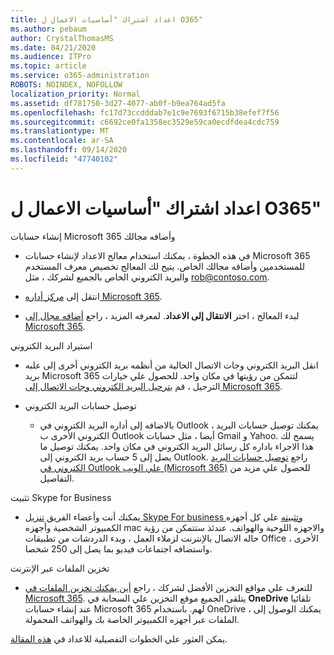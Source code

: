 ```yaml
---
title: اعداد اشتراك "أساسيات الاعمال ل O365"
ms.author: pebaum
author: CrystalThomasMS
ms.date: 04/21/2020
ms.audience: ITPro
ms.topic: article
ms.service: o365-administration
ROBOTS: NOINDEX, NOFOLLOW
localization_priority: Normal
ms.assetid: df781750-3d27-4077-ab0f-b9ea764ad5fa
ms.openlocfilehash: fc17d73ccdddab7e1c9e7693f6715b38efef7f56
ms.sourcegitcommit: c6692ce0fa1358ec3529e59ca0ecdfdea4cdc759
ms.translationtype: MT
ms.contentlocale: ar-SA
ms.lasthandoff: 09/14/2020
ms.locfileid: "47740102"
---
```

# <a name="setting-up-your-o365-business-essentials-subscription"></a>اعداد اشتراك "أساسيات الاعمال ل O365"

إنشاء حسابات Microsoft 365 وأضافه مجالك
  
- في هذه الخطوة ، يمكنك استخدام معالج الاعداد لإنشاء حسابات Microsoft 365 للمستخدمين وأضافه مجالك الخاص. يتيح لك المعالج تخصيص معرف المستخدم والبريد الكتروني الخاص بالجميع لشركك ، مثل [rob@contoso.com](mailto:rob@contoso.com).
    
- انتقل إلى [مركز أداره Microsoft 365](https://login.partner.microsoftonline.cn/).
    
- لبدء المعالج ، اختر **الانتقال إلى الاعداد**. لمعرفه المزيد ، راجع [أضافه مجال إلى Microsoft 365](https://docs.microsoft.com/microsoft-365/admin/setup/add-domain).
    
استيراد البريد الكتروني
  
- انقل البريد الكتروني وجات الاتصال الحالية من أنظمه بريد الكتروني أخرى إلى علبه بريد Microsoft 365 لتتمكن من رؤيتها في مكان واحد. للحصول علي خيارات الترحيل ، قم [بترحيل البريد الكتروني وجات الاتصال إلى Microsoft 365](https://docs.microsoft.com/microsoft-365/admin/setup/migrate-email-and-contacts-admin).
    
- توصيل حسابات البريد الكتروني
    
  - بالاضافه إلى أداره البريد الكتروني في Outlook ، يمكنك توصيل حسابات البريد الكتروني الأخرى ب Outlook أيضا ، مثل حسابات Gmail و Yahoo. يسمح لك هذا الاجراء باداره كل رسائل البريد الكتروني في مكان واحد. يمكنك توصيل ما يصل إلى 5 حساب بريد الكتروني إلى Outlook. راجع [توصيل حسابات البريد الكتروني في Outlook علي الويب (Microsoft 365)](https://support.office.com/Article/Connect-email-accounts-in-Outlook-on-the-web-Office-365-d7012ff0-924f-4f78-8aca-c3912d886c4d) للحصول علي مزيد من التفاصيل. 
    
تثبيت Skype for Business
  
- يمكنك أنت وأعضاء الفريق [تنزيل Skype For business وتثبيته](https://support.office.com/Article/download-and-install-Skype-for-Business-8a0d4da8-9d58-44f9-9759-5c8f340cb3fb) علي كل أجهزه الكمبيوتر الشخصية وأجهزه mac والاجهزه اللوحية والهواتف. عندئذ ستتمكن من رؤية حاله الاتصال بالإنترنت لزملاء العمل ، وبدء الدردشات من تطبيقات Office الأخرى ، واستضافه اجتماعات فيديو بما يصل إلى 250 شخصا. 
    
تخزين الملفات عبر الإنترنت
  
- للتعرف علي مواقع التخزين الأفضل لشركك ، راجع [أين يمكنك تخزين الملفات في Microsoft 365](https://support.office.com/article/c7c20284-bc94-47f4-9728-d28e9daf0790.aspx). يتلقى الجميع موقع التخزين علي السحابة في **OneDrive** تلقائيا عند إنشاء حسابات Microsoft 365 لهم. باستخدام OneDrive ، يمكنك الوصول إلى الملفات عبر أجهزه الكمبيوتر الخاصة بك والهواتف المحمولة. 
    
يمكن العثور علي الخطوات التفصيلية للاعداد في [هذه المقالة](https://docs.microsoft.com/microsoft-365/admin/setup/setup).
  

